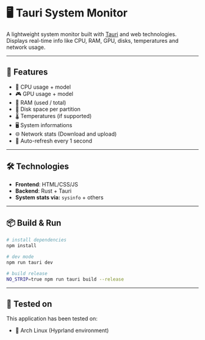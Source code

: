 # 🖥️ Tauri System Monitor

A lightweight system monitor built with [Tauri](https://tauri.app/) and web technologies.  
Displays real-time info like CPU, RAM, GPU, disks, temperatures and network usage.

---

## 🚀 Features

- 🧠 CPU usage + model
- 🎮 GPU usage + model
- 🧮 RAM (used / total)
- 💾 Disk space per partition
- 🌡️ Temperatures (if supported)
- 🖥️ System informations
- 🌐 Network stats (Download and upload)
- 🔄 Auto-refresh every 1 second

---

## 🛠️ Technologies

- **Frontend**: HTML/CSS/JS
- **Backend**: Rust + Tauri
- **System stats via:** `sysinfo` + others

---

## 📦 Build & Run

```bash
# install dependencies
npm install

# dev mode
npm run tauri dev

# build release
NO_STRIP=true npm run tauri build --release
```

---

## 🧪 Tested on
This application has been tested on:
- 🐧 Arch Linux (Hyprland environment)
